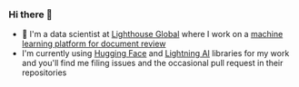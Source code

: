 ### Hi there 👋

- 🔭 I'm a data scientist at [Lighthouse Global](https://www.lighthouseglobal.com/) where I work on a [machine learning platform for document review](https://www.businesswire.com/news/home/20210201005774/en/Lighthouse-Launches-New-AI-Enhanced-Ediscovery-and-Document-Review-Technology)
- I'm currently using [Hugging Face](https://github.com/huggingface) and [Lightning AI](https://github.com/Lightning-AI) libraries for my work and you'll find me filing issues and the occasional pull request in their repositories

